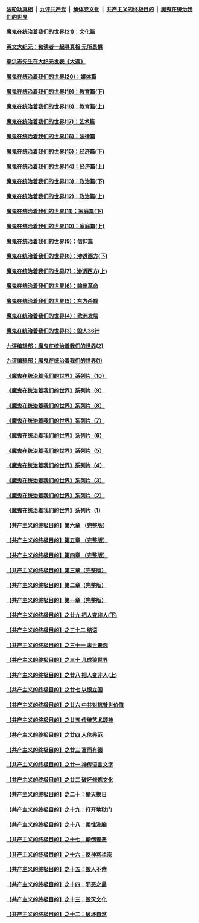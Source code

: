 

####  [法轮功真相](../../../../basic/blob/master/README.md?t=12211731) &nbsp;|&nbsp; [九评共产党](../../../../9ping.md/blob/master/README.md?t=12211731) &nbsp;|&nbsp; [解体党文化](../../../../jtdwh.md/blob/master/README.md?t=12211731)  &nbsp;|&nbsp; [共产主义的终极目的](../../../../gczydzjmd.md/blob/master/README.md?t=12211731) &nbsp;|&nbsp; [魔鬼在统治我们的世界](../../../../mgztzwmdsj.md/blob/master/README.md?t=12211731) 

#### [魔鬼在统治着我们的世界(21)：文化篇](../pages/nsc422/n10597706.md?t=12211731) 

#### [英文大纪元：和读者一起寻真相 无所畏惧](../pages/nsc422/n12542027.md?t=12211731) 

#### [李洪志先生在大纪元发表《大选》](../pages/nsc422/n12534746.md?t=12211731) 

#### [魔鬼在统治着我们的世界(20)：媒体篇](../pages/nsc422/n10586579.md?t=12211731) 

#### [魔鬼在统治着我们的世界(19)：教育篇(下)](../pages/nsc422/n10564808.md?t=12211731) 

#### [魔鬼在统治着我们的世界(18)：教育篇(上)](../pages/nsc422/n10526970.md?t=12211731) 

#### [魔鬼在统治着我们的世界(17)：艺术篇](../pages/nsc422/n10499093.md?t=12211731) 

#### [魔鬼在统治着我们的世界(16)：法律篇](../pages/nsc422/n10485969.md?t=12211731) 

#### [魔鬼在统治着我们的世界(15)：经济篇(下)](../pages/nsc422/n10469975.md?t=12211731) 

#### [魔鬼在统治着我们的世界(14)：经济篇(上)](../pages/nsc422/n10457370.md?t=12211731) 

#### [魔鬼在统治着我们的世界(13)：政治篇(下)](../pages/nsc422/n10448270.md?t=12211731) 

#### [魔鬼在统治着我们的世界(12)：政治篇(上)](../pages/nsc422/n10444576.md?t=12211731) 

#### [魔鬼在统治着我们的世界(11)：家庭篇(下)](../pages/nsc422/n10440961.md?t=12211731) 

#### [魔鬼在统治着我们的世界(10)：家庭篇(上)](../pages/nsc422/n10435448.md?t=12211731) 

#### [魔鬼在统治着我们的世界(9)：信仰篇](../pages/nsc422/n10432159.md?t=12211731) 

#### [魔鬼在统治着我们的世界(8)：渗透西方(下)](../pages/nsc422/n10429603.md?t=12211731) 

#### [魔鬼在统治着我们的世界(7)：渗透西方(上)](../pages/nsc422/n10426013.md?t=12211731) 

#### [魔鬼在统治着我们的世界(6)：输出革命](../pages/nsc422/n10421536.md?t=12211731) 

#### [魔鬼在统治着我们的世界(5)：东方杀戮](../pages/nsc422/n10417707.md?t=12211731) 

#### [魔鬼在统治着我们的世界(4)：欧洲发端](../pages/nsc422/n10414890.md?t=12211731) 

#### [魔鬼在统治着我们的世界(3)：毁人36计](../pages/nsc422/n10411583.md?t=12211731) 

#### [九评编辑部：魔鬼在统治着我们的世界(2)](../pages/nsc422/n10410036.md?t=12211731) 

#### [九评编辑部：魔鬼在统治着我们的世界(1)](../pages/nsc422/n10406825.md?t=12211731) 

#### [《魔鬼在统治着我们的世界》系列片（10）](../pages/nsc422/n12292670.md?t=12211731) 

#### [《魔鬼在统治着我们的世界》系列片（9）](../pages/nsc422/n12290859.md?t=12211731) 

#### [《魔鬼在统治着我们的世界》系列片（8）](../pages/nsc422/n12287445.md?t=12211731) 

#### [《魔鬼在统治着我们的世界》系列片（7）](../pages/nsc422/n12283425.md?t=12211731) 

#### [《魔鬼在统治着我们的世界》系列片（6）](../pages/nsc422/n12282314.md?t=12211731) 

#### [《魔鬼在统治着我们的世界》系列片（5）](../pages/nsc422/n12281419.md?t=12211731) 

#### [《魔鬼在统治着我们的世界》系列片（4）](../pages/nsc422/n12274024.md?t=12211731) 

#### [《魔鬼在统治着我们的世界》系列片（3）](../pages/nsc422/n12271322.md?t=12211731) 

#### [《魔鬼在统治着我们的世界》系列片（2）](../pages/nsc422/n12269049.md?t=12211731) 

#### [《魔鬼在统治着我们的世界》系列片（1）](../pages/nsc422/n12267575.md?t=12211731) 

#### [【共产主义的终极目的】第六章 （完整版）](../pages/nsc422/n11428913.md?t=12211731) 

#### [【共产主义的终极目的】第五章 （完整版）](../pages/nsc422/n11428912.md?t=12211731) 

#### [【共产主义的终极目的】第四章 （完整版）](../pages/nsc422/n11428907.md?t=12211731) 

#### [【共产主义的终极目的】第三章（完整版）](../pages/nsc422/n11428848.md?t=12211731) 

#### [【共产主义的终极目的】第二章（完整版）](../pages/nsc422/n11428831.md?t=12211731) 

#### [【共产主义的终极目的】第一章（完整版）](../pages/nsc422/n11417651.md?t=12211731) 

#### [【共产主义的终极目的】之廿九 把人变非人(下)](../pages/nsc422/n11344140.md?t=12211731) 

#### [【共产主义的终极目的】之三十二 结语](../pages/nsc422/n11360535.md?t=12211731) 

#### [【共产主义的终极目的】之三十一 末世景观](../pages/nsc422/n11351129.md?t=12211731) 

#### [【共产主义的终极目的】之三十 几成狼世界](../pages/nsc422/n11348280.md?t=12211731) 

#### [【共产主义的终极目的】之廿八 把人变非人(上)](../pages/nsc422/n11340492.md?t=12211731) 

#### [【共产主义的终极目的】之廿七 以恨立国](../pages/nsc422/n11336944.md?t=12211731) 

#### [【共产主义的终极目的】之廿六 中共对抗普世价值](../pages/nsc422/n11324785.md?t=12211731) 

#### [【共产主义的终极目的】之廿五 传统艺术颂神](../pages/nsc422/n11296396.md?t=12211731) 

#### [【共产主义的终极目的】之廿四 人伦典范](../pages/nsc422/n11296397.md?t=12211731) 

#### [【共产主义的终极目的】之廿三 富而有德](../pages/nsc422/n11283598.md?t=12211731) 

#### [【共产主义的终极目的】之廿一 神传语言文字](../pages/nsc422/n11263265.md?t=12211731) 

#### [【共产主义的终极目的】之廿二 破坏修炼文化](../pages/nsc422/n11245728.md?t=12211731) 

#### [【共产主义的终极目的】之二十：偷天换日](../pages/nsc422/n11238846.md?t=12211731) 

#### [【共产主义的终极目的】之十九：打开地狱门](../pages/nsc422/n11206376.md?t=12211731) 

#### [【共产主义的终极目的】之十八：柔性洗脑](../pages/nsc422/n11199994.md?t=12211731) 

#### [【共产主义的终极目的】之十七：颠倒善恶](../pages/nsc422/n11179782.md?t=12211731) 

#### [【共产主义的终极目的】之十六：反神骂祖宗](../pages/nsc422/n11166798.md?t=12211731) 

#### [【共产主义的终极目的】之十五：毁人不倦](../pages/nsc422/n11166792.md?t=12211731) 

#### [【共产主义的终极目的】之十四：邪恶之最](../pages/nsc422/n11150249.md?t=12211731) 

#### [【共产主义的终极目的】之十三：毁灭文化](../pages/nsc422/n11135227.md?t=12211731) 

#### [【共产主义的终极目的】之十二：破坏自然](../pages/nsc422/n11135214.md?t=12211731) 

